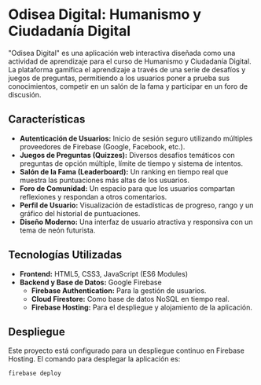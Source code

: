 # Odisea Digital: Humanismo y Ciudadanía Digital

"Odisea Digital" es una aplicación web interactiva diseñada como una actividad de aprendizaje para el curso de Humanismo y Ciudadanía Digital. La plataforma gamifica el aprendizaje a través de una serie de desafíos y juegos de preguntas, permitiendo a los usuarios poner a prueba sus conocimientos, competir en un salón de la fama y participar en un foro de discusión.

## Características

- **Autenticación de Usuarios:** Inicio de sesión seguro utilizando múltiples proveedores de Firebase (Google, Facebook, etc.).
- **Juegos de Preguntas (Quizzes):** Diversos desafíos temáticos con preguntas de opción múltiple, límite de tiempo y sistema de intentos.
- **Salón de la Fama (Leaderboard):** Un ranking en tiempo real que muestra las puntuaciones más altas de los usuarios.
- **Foro de Comunidad:** Un espacio para que los usuarios compartan reflexiones y respondan a otros comentarios.
- **Perfil de Usuario:** Visualización de estadísticas de progreso, rango y un gráfico del historial de puntuaciones.
- **Diseño Moderno:** Una interfaz de usuario atractiva y responsiva con un tema de neón futurista.

## Tecnologías Utilizadas

- **Frontend:** HTML5, CSS3, JavaScript (ES6 Modules)
- **Backend y Base de Datos:** Google Firebase
  - **Firebase Authentication:** Para la gestión de usuarios.
  - **Cloud Firestore:** Como base de datos NoSQL en tiempo real.
  - **Firebase Hosting:** Para el despliegue y alojamiento de la aplicación.

## Despliegue

Este proyecto está configurado para un despliegue continuo en Firebase Hosting. El comando para desplegar la aplicación es:

```bash
firebase deploy
```
